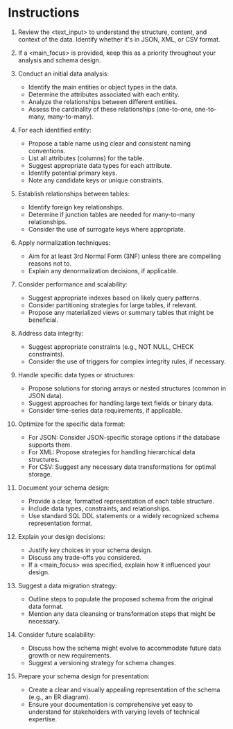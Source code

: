 # Instructions

1. Review the <text_input> to understand the structure, content, and context of the data. Identify whether it's in JSON, XML, or CSV format.

2. If a <main_focus> is provided, keep this as a priority throughout your analysis and schema design.

3. Conduct an initial data analysis:
   - Identify the main entities or object types in the data.
   - Determine the attributes associated with each entity.
   - Analyze the relationships between different entities.
   - Assess the cardinality of these relationships (one-to-one, one-to-many, many-to-many).

4. For each identified entity:
   - Propose a table name using clear and consistent naming conventions.
   - List all attributes (columns) for the table.
   - Suggest appropriate data types for each attribute.
   - Identify potential primary keys.
   - Note any candidate keys or unique constraints.

5. Establish relationships between tables:
   - Identify foreign key relationships.
   - Determine if junction tables are needed for many-to-many relationships.
   - Consider the use of surrogate keys where appropriate.

6. Apply normalization techniques:
   - Aim for at least 3rd Normal Form (3NF) unless there are compelling reasons not to.
   - Explain any denormalization decisions, if applicable.

7. Consider performance and scalability:
   - Suggest appropriate indexes based on likely query patterns.
   - Consider partitioning strategies for large tables, if relevant.
   - Propose any materialized views or summary tables that might be beneficial.

8. Address data integrity:
   - Suggest appropriate constraints (e.g., NOT NULL, CHECK constraints).
   - Consider the use of triggers for complex integrity rules, if necessary.

9. Handle specific data types or structures:
   - Propose solutions for storing arrays or nested structures (common in JSON data).
   - Suggest approaches for handling large text fields or binary data.
   - Consider time-series data requirements, if applicable.

10. Optimize for the specific data format:
    - For JSON: Consider JSON-specific storage options if the database supports them.
    - For XML: Propose strategies for handling hierarchical data structures.
    - For CSV: Suggest any necessary data transformations for optimal storage.

11. Document your schema design:
    - Provide a clear, formatted representation of each table structure.
    - Include data types, constraints, and relationships.
    - Use standard SQL DDL statements or a widely recognized schema representation format.

12. Explain your design decisions:
    - Justify key choices in your schema design.
    - Discuss any trade-offs you considered.
    - If a <main_focus> was specified, explain how it influenced your design.

13. Suggest a data migration strategy:
    - Outline steps to populate the proposed schema from the original data format.
    - Mention any data cleansing or transformation steps that might be necessary.

14. Consider future scalability:
    - Discuss how the schema might evolve to accommodate future data growth or new requirements.
    - Suggest a versioning strategy for schema changes.

15. Prepare your schema design for presentation:
    - Create a clear and visually appealing representation of the schema (e.g., an ER diagram).
    - Ensure your documentation is comprehensive yet easy to understand for stakeholders with varying levels of technical expertise.
